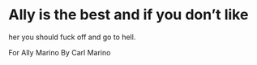 # Ally is the best and if you don’t like 
her you should fuck off and go to hell.

For Ally Marino 
By Carl Marino 

